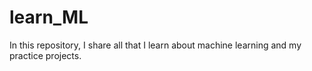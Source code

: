 # learn_ML
In this repository, I share all that I learn about machine learning and my practice projects.
